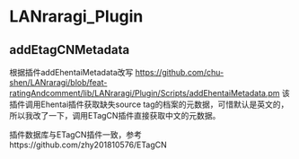 # LANraragi_Plugin


## addEtagCNMetadata
根据插件addEhentaiMetadata改写
https://github.com/chu-shen/LANraragi/blob/feat-ratingAndcomment/lib/LANraragi/Plugin/Scripts/addEhentaiMetadata.pm
该插件调用Ehentai插件获取缺失source tag的档案的元数据，可惜默认是英文的，所以我改了一下，调用ETagCN插件直接获取中文的元数据。

插件数据库与ETagCN插件一致，参考https://github.com/zhy201810576/ETagCN

